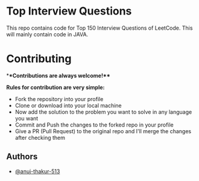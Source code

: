 # Top Interview Questions

This repo contains code for Top 150 Interview Questions of LeetCode. This will mainly contain code in JAVA.

# Contributing

\***\*Contributions are always welcome!\*\***

**Rules for contribution are very simple:**

- Fork the repository into your profile
- Clone or download into your local machine
- Now add the solution to the problem you want to solve in any language you want
- Commit and Push the changes to the forked repo in your profile
- Give a PR (Pull Request) to the original repo and I'll merge the changes after checking them

## Authors

- [@anuj-thakur-513](https://github.com/anuj-thakur-513/)
